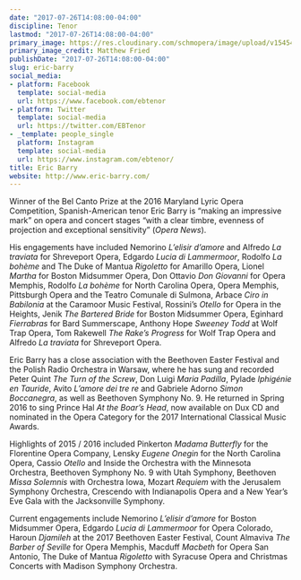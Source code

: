 ```yaml
---
date: "2017-07-26T14:08:00-04:00"
discipline: Tenor
lastmod: "2017-07-26T14:08:00-04:00"
primary_image: https://res.cloudinary.com/schmopera/image/upload/v1545409169/media/webhook-uploads/1501092236644/2017-07-26---Eric-Barry.jpg.jpg
primary_image_credit: Matthew Fried
publishDate: "2017-07-26T14:08:00-04:00"
slug: eric-barry
social_media:
- platform: Facebook
  template: social-media
  url: https://www.facebook.com/ebtenor
- platform: Twitter
  template: social-media
  url: https://twitter.com/EBTenor
- _template: people_single
  platform: Instagram
  template: social-media
  url: https://www.instagram.com/ebtenor/
title: Eric Barry
website: http://www.eric-barry.com/
---
```


Winner of the Bel Canto Prize at the 2016 Maryland Lyric Opera Competition, Spanish-American tenor Eric Barry is “making an impressive mark” on opera and concert stages “with a clear timbre, evenness of projection and exceptional sensitivity” (*Opera News*).

His engagements have included Nemorino *L’elisir d’amore* and Alfredo *La traviata* for Shreveport Opera, Edgardo *Lucia di Lammermoor*, Rodolfo *La bohème* and The Duke of Mantua *Rigoletto* for Amarillo Opera, Lionel *Martha* for Boston Midsummer Opera, Don Ottavio *Don Giovanni* for Opera Memphis, Rodolfo *La bohème* for North Carolina Opera, Opera Memphis, Pittsburgh Opera and the Teatro Comunale di Sulmona, Arbace *Ciro in Babilonia* at the Caramoor Music Festival, Rossini’s *Otello* for Opera in the Heights, Jenik *The Bartered Bride* for Boston Midsummer Opera, Eginhard *Fierrabras* for Bard Summerscape, Anthony Hope *Sweeney Todd* at Wolf Trap Opera, Tom Rakewell *The Rake’s Progress* for Wolf Trap Opera and Alfredo *La traviata* for Shreveport Opera.

Eric Barry has a close association with the Beethoven Easter Festival and the Polish Radio Orchestra in Warsaw, where he has sung and recorded Peter Quint *The Turn of the Screw*, Don Luigi *Maria Padilla*, Pylade *Iphigénie en Tauride*, Avito *L’amore dei tre re* and Gabriele Adorno *Simon Boccanegra*, as well as Beethoven Symphony No. 9. He returned in Spring 2016 to sing Prince Hal *At the Boar’s Head*, now available on Dux CD and nominated in the Opera Category for the 2017 International Classical Music Awards.

Highlights of 2015 / 2016 included Pinkerton *Madama Butterfly* for the Florentine Opera Company, Lensky *Eugene Onegin* for the North Carolina Opera, Cassio *Otello* and Inside the Orchestra with the Minnesota Orchestra, Beethoven Symphony No. 9 with Utah Symphony, Beethoven *Missa Solemnis* with Orchestra Iowa, Mozart *Requiem* with the Jerusalem Symphony Orchestra, Crescendo with Indianapolis Opera and a New Year’s Eve Gala with the Jacksonville Symphony.

Current engagements include Nemorino *L’elisir d’amore* for Boston Midsummer Opera, Edgardo *Lucia di Lammermoor* for Opera Colorado, Haroun *Djamileh* at the 2017 Beethoven Easter Festival, Count Almaviva *The Barber of Seville* for Opera Memphis, Macduff *Macbeth* for Opera San Antonio, The Duke of Mantua *Rigoletto* with Syracuse Opera and Christmas Concerts with Madison Symphony Orchestra.
